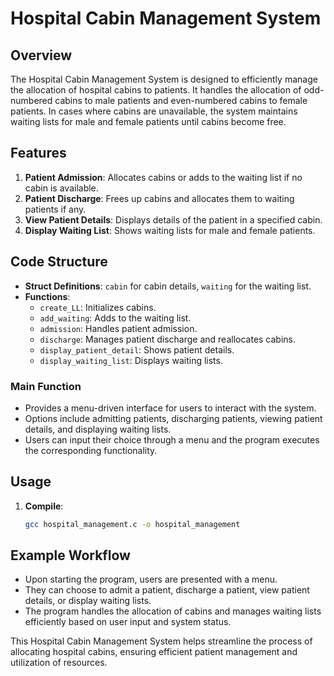 # Hospital Cabin Management System

## Overview

The Hospital Cabin Management System is designed to efficiently manage the allocation of hospital cabins to patients. It handles the allocation of odd-numbered cabins to male patients and even-numbered cabins to female patients. In cases where cabins are unavailable, the system maintains waiting lists for male and female patients until cabins become free.

## Features

1. **Patient Admission**: Allocates cabins or adds to the waiting list if no cabin is available.
2. **Patient Discharge**: Frees up cabins and allocates them to waiting patients if any.
3. **View Patient Details**: Displays details of the patient in a specified cabin.
4. **Display Waiting List**: Shows waiting lists for male and female patients.

## Code Structure

- **Struct Definitions**: `cabin` for cabin details, `waiting` for the waiting list.
- **Functions**: 
  - `create_LL`: Initializes cabins.
  - `add_waiting`: Adds to the waiting list.
  - `admission`: Handles patient admission.
  - `discharge`: Manages patient discharge and reallocates cabins.
  - `display_patient_detail`: Shows patient details.
  - `display_waiting_list`: Displays waiting lists.

### Main Function

- Provides a menu-driven interface for users to interact with the system.
- Options include admitting patients, discharging patients, viewing patient details, and displaying waiting lists.
- Users can input their choice through a menu and the program executes the corresponding functionality.

## Usage

1. **Compile**:
   ```sh
   gcc hospital_management.c -o hospital_management

## Example Workflow
- Upon starting the program, users are presented with a menu.
- They can choose to admit a patient, discharge a patient, view patient details, or display waiting lists.
- The program handles the allocation of cabins and manages waiting lists efficiently based on user input and system status.

This Hospital Cabin Management System helps streamline the process of allocating hospital cabins, ensuring efficient patient management and utilization of resources.







